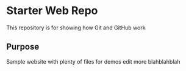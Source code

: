 # Starter Web Repo

This repository is for showing how Git and GitHub work

## Purpose

Sample website with plenty of files for demos 
edit more blahblahblah
